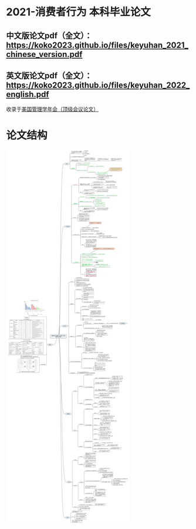 # 2021-消费者行为 本科毕业论文

## 中文版论文pdf（全文）：https://koko2023.github.io/files/keyuhan_2021_chinese_version.pdf

## 英文版论文pdf（全文）：https://koko2023.github.io/files/keyuhan_2022_english.pdf

收录于[美国管理学年会（顶级会议论文）](https://journals.aom.org/doi/abs/10.5465/AMPROC.2023.10474abstract)

<!-- <img src="https://raw.githubusercontent.com/coco2023/live-streaming-consumer/main/%E5%BC%95%E7%94%A8%E4%B8%8E%E8%AE%BA%E6%96%87%E5%86%99%E4%BD%9C%E8%AE%B0%E5%BD%95/%E8%AE%BA%E6%96%87%E5%88%9D%E7%A8%BF%E7%BC%96%E5%86%99%E8%AE%B0%E5%BD%95.png" width="200" /> 
![](/引用与论文写作记录/intro.png)

# 引用文献
![](/引用与论文写作记录/refer1.png)
![](/引用与论文写作记录/refer2.png)
![](/引用与论文写作记录/refer3.png)
![](/引用与论文写作记录/refer4.png)
![](/引用与论文写作记录/paper11.png)
![](/引用与论文写作记录/paper12.png)
![](/引用与论文写作记录/paper13.png)
![](/引用与论文写作记录/refer5.png)
![](/引用与论文写作记录/20210211论文思路整理.png)
-->

# 论文结构
![](/（全文结构）直播电商对消费者冲动消费行为的影响研究_韩可彧.png)
